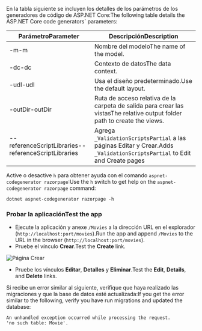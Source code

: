 <span data-ttu-id="48a0b-101">En la tabla siguiente se incluyen los detalles de los parámetros de los generadores de código de ASP.NET Core:</span><span class="sxs-lookup"><span data-stu-id="48a0b-101">The following table details the ASP.NET Core code generators\` parameters:</span></span>

| <span data-ttu-id="48a0b-102">Parámetro</span><span class="sxs-lookup"><span data-stu-id="48a0b-102">Parameter</span></span>               | <span data-ttu-id="48a0b-103">Descripción</span><span class="sxs-lookup"><span data-stu-id="48a0b-103">Description</span></span>|
| ----------------- | ------------ |
| <span data-ttu-id="48a0b-104">-m</span><span class="sxs-lookup"><span data-stu-id="48a0b-104">-m</span></span>  | <span data-ttu-id="48a0b-105">Nombre del modelo</span><span class="sxs-lookup"><span data-stu-id="48a0b-105">The name of the model.</span></span> |
| <span data-ttu-id="48a0b-106">-dc</span><span class="sxs-lookup"><span data-stu-id="48a0b-106">-dc</span></span>  | <span data-ttu-id="48a0b-107">Contexto de datos</span><span class="sxs-lookup"><span data-stu-id="48a0b-107">The data context.</span></span> |
| <span data-ttu-id="48a0b-108">-udl</span><span class="sxs-lookup"><span data-stu-id="48a0b-108">-udl</span></span> | <span data-ttu-id="48a0b-109">Usa el diseño predeterminado.</span><span class="sxs-lookup"><span data-stu-id="48a0b-109">Use the default layout.</span></span> |
| <span data-ttu-id="48a0b-110">-outDir</span><span class="sxs-lookup"><span data-stu-id="48a0b-110">-outDir</span></span> | <span data-ttu-id="48a0b-111">Ruta de acceso relativa de la carpeta de salida para crear las vistas</span><span class="sxs-lookup"><span data-stu-id="48a0b-111">The relative output folder path to create the views.</span></span> |
| <span data-ttu-id="48a0b-112">--referenceScriptLibraries</span><span class="sxs-lookup"><span data-stu-id="48a0b-112">--referenceScriptLibraries</span></span> | <span data-ttu-id="48a0b-113">Agrega `_ValidationScriptsPartial` a las páginas Editar y Crear.</span><span class="sxs-lookup"><span data-stu-id="48a0b-113">Adds `_ValidationScriptsPartial` to Edit and Create pages</span></span> |

<span data-ttu-id="48a0b-114">Active o desactive `h` para obtener ayuda con el comando `aspnet-codegenerator razorpage`:</span><span class="sxs-lookup"><span data-stu-id="48a0b-114">Use the `h` switch to get help on the `aspnet-codegenerator razorpage` command:</span></span>

```console
dotnet aspnet-codegenerator razorpage -h
```
<a name="test"></a>
### <a name="test-the-app"></a><span data-ttu-id="48a0b-115">Probar la aplicación</span><span class="sxs-lookup"><span data-stu-id="48a0b-115">Test the app</span></span>

* <span data-ttu-id="48a0b-116">Ejecute la aplicación y anexe `/Movies` a la dirección URL en el explorador (`http://localhost:port/movies`).</span><span class="sxs-lookup"><span data-stu-id="48a0b-116">Run the app and append `/Movies` to the URL in the browser (`http://localhost:port/movies`).</span></span>
* <span data-ttu-id="48a0b-117">Pruebe el vínculo **Crear**.</span><span class="sxs-lookup"><span data-stu-id="48a0b-117">Test the **Create** link.</span></span>

 ![Página Crear](../../tutorials/razor-pages/model/_static/conan.png)

<a name="scaffold"></a>

* <span data-ttu-id="48a0b-119">Pruebe los vínculos **Editar**, **Detalles** y **Eliminar**.</span><span class="sxs-lookup"><span data-stu-id="48a0b-119">Test the **Edit**, **Details**, and **Delete** links.</span></span>

<span data-ttu-id="48a0b-120">Si recibe un error similar al siguiente, verifique que haya realizado las migraciones y que la base de datos esté actualizada:</span><span class="sxs-lookup"><span data-stu-id="48a0b-120">If you get the error similar to the following, verify you have run migrations and updated the database:</span></span>

```
An unhandled exception occurred while processing the request.
'no such table: Movie'.
```
